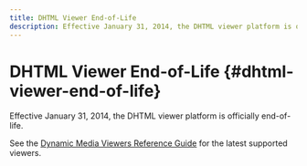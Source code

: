 ```yaml
---
title: DHTML Viewer End-of-Life
description: Effective January 31, 2014, the DHTML viewer platform is officially end-of-life.
---
```


# DHTML Viewer End-of-Life {#dhtml-viewer-end-of-life}

Effective January 31, 2014, the DHTML viewer platform is officially end-of-life.

See the [Dynamic Media Viewers Reference Guide](https://experienceleague.adobe.com/docs/dynamic-media-developer-resources/library/home.html) for the latest supported viewers.